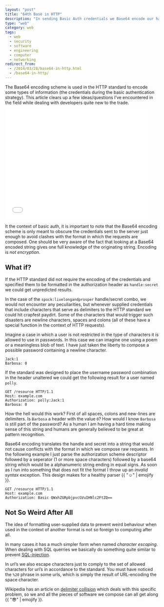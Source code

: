 ```yaml
---
layout: "post"
title: "64th Base in HTTP"
description: "In sending Basic Auth credentials we Base64 encode our handles and secrets. Why?"
type: "web"
category: web
tags:
  - web
  - security
  - software
  - engineering
  - computer
  - networking
redirect_from:
  - /2014/03/28/base64-in-http.html
  - /base64-in-http/
---
```


The Base64 encoding scheme is used in the HTTP standard to encode some types of
information (the credentials during the basic authentication strategy). This
article clears up a few ideas/questions I&rsquo;ve encountered in the field 
while dealing with developers quite new to the trade.

<div class="element">
  <iframe src="//giphy.com/embed/14fcmidhmiTL3y?html5=true" width="480" height="360" frameBorder="0" webkitAllowFullScreen mozallowfullscreen allowFullScreen></iframe>
</div>

It the context of basic auth, it is important to note that the Base64 encoding 
scheme is only meant to obscure the credentials sent to the server just enough 
to avoid clashes with the format in which the requests are composed. One 
should be very aware of the fact that looking at a Base64 encoded string gives 
one full knowledge of the originating string. Encoding is *not encryption*.

## What if?
If the HTTP standard did not require the encoding of the credentials and 
specified them to be formatted in the authorization header as 
```handle:secret``` we could get unpredicted results.

In the case of the ```spock:livelongandprosper``` handle/secret combo, we 
would not encounter any peculiarities, but whenever supplied credentials that
include characters that serve as delimiters to the HTTP standard we could hit
crapfest paydirt. Some of the characters that would trigger such disasters are
newline characters, spaces and colons (all of these have a special function in
the context of HTTP requests).

Imagine a case in which a user is not restricted in the type of characters it
is allowed to use in passwords. In this case we can imagine one using a poem or
a meaningless blob of text. I have just taken the liberty to compose a possible
password containing a newline character.

    Jack:1
    Barbosa: 0

If the standard was designed to place the username password combination in the
header unaltered we could get the following result for a user named 
```polly```.

    GET /resource HTTP/1.1
    Host: example.com
    Authorization: polly:Jack:1
    Barbosa: 0

How the hell would this work? First of all spaces, colons and new-lines are 
delimiters. Is ```Barbosa``` a header with the value ```0```? How would I know 
```Barbosa``` is still part of the password? As a human I am having a hard time making sense of this string 
and humans are generally believed to be great at pattern recognition.

Base64 encoding translates the handle and secret into a string that would not
cause conflicts with the format in which we compose raw requests. In the 
following example I just parse the authorization scheme descriptor followed
by a seperator (1 or more space characters) followed by a base64 string which 
would be a alphanumeric string ending in equal signs. As soon as I run into 
something that does not fit the format I throw up an _invalid syntax_ 
exception. This design makes for a healthy parser {{ ":relaxed:" | emojify }}.

    GET /resource HTTP/1.1
    Host: example.com
    Authorization: Basic QWxhZGRpbjpvcGVuIHNlc2FtZQ==

## Not So Weird After All
The idea of formatting user-supplied data to prevent weird behaviour when used
in the context of another format is not so foreign to computing after all. 

In many cases it has a much simpler form when named _character escaping_. When 
dealing with SQL querries we basically do something quite similar to 
prevent [SQL-injection][sql-injection].

In url&rsquo;s we also escape characters just to comply to the set of allowed
characters for url&rsquo;s in accordance to the standard. You must have noticed
the `%20` phrase in some urls, which is simply the result of URL-encoding the 
space character.

Wikipedia has an article on [delimiter collision][del-collision] which deals
with this specific problem, so we and all the pieces of software we compose can 
all get along {{ ":sunglasses:" | emojify }}.

[del-collision]: http://en.wikipedia.org/wiki/Delimiter_collision#Delimiter_collision
[sql-injection]: http://en.wikipedia.org/wiki/SQL_injection
[url-chars]: http://www.w3schools.com/tags/ref_urlencode.asp
